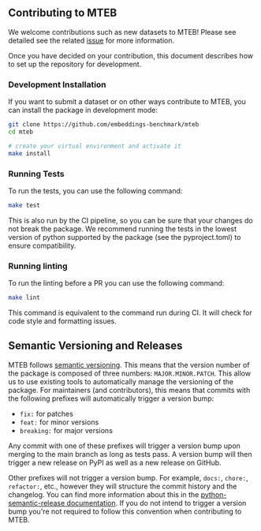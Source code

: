 ## Contributing to MTEB
We welcome contributions such as new datasets to MTEB! Please see detailed see the related [issue](https://github.com/embeddings-benchmark/mteb/issues/360) for more information.

Once you have decided on your contribution, this document describes how to set up the repository for development.

### Development Installation
If you want to submit a dataset or on other ways contribute to MTEB, you can install the package in development mode:

```bash
git clone https://github.com/embeddings-benchmark/mteb
cd mteb

# create your virtual environment and activate it
make install
```

### Running Tests
To run the tests, you can use the following command:

```bash
make test
```

This is also run by the CI pipeline, so you can be sure that your changes do not break the package. We recommend running the tests in the lowest version of python supported by the package (see the pyproject.toml) to ensure compatibility.

### Running linting
To run the linting before a PR you can use the following command:

```bash
make lint
```

This command is equivalent to the command run during CI. It will check for code style and formatting issues.

## Semantic Versioning and Releases
MTEB follows [semantic versioning](https://semver.org/). This means that the version number of the package is composed of three numbers: `MAJOR.MINOR.PATCH`. This allow us to use existing tools to automatically manage the versioning of the package. For maintainers (and contributors), this means that commits with the following prefixes will automatically trigger a version bump:

- `fix:` for patches
- `feat:` for minor versions
- `breaking:` for major versions

Any commit with one of these prefixes will trigger a version bump upon merging to the main branch as long as tests pass. A version bump will then trigger a new release on PyPI as well as a new release on GitHub.

Other prefixes will not trigger a version bump. For example, `docs:`, `chore:`, `refactor:`, etc., however they will structure the commit history and the changelog. You can find more information about this in the [python-semantic-release documentation](https://python-semantic-release.readthedocs.io/en/latest/). If you do not intend to trigger a version bump you're not required to follow this convention when contributing to MTEB.
